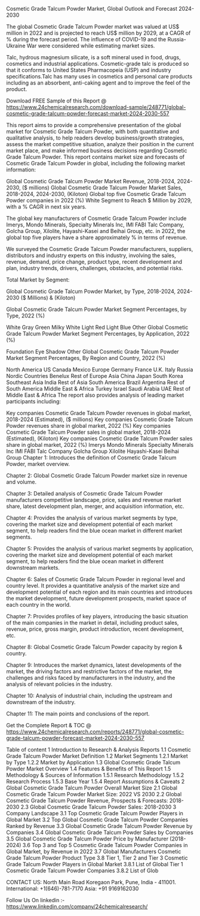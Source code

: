 Cosmetic Grade Talcum Powder Market, Global Outlook and Forecast 2024-2030

The global Cosmetic Grade Talcum Powder market was valued at US$ million in 2022 and is projected to reach US$ million by 2029, at a CAGR of % during the forecast period. The influence of COVID-19 and the Russia-Ukraine War were considered while estimating market sizes.

Talc, hydrous magnesium silicate, is a soft mineral used in food, drugs, cosmetics and industrial applications. Cosmetic-grade talc is produced so that it conforms to United States Pharmacopeia (USP) and industry specifications.Talc has many uses in cosmetics and personal care products including as an absorbent, anti-caking agent and to improve the feel of the product.

Download FREE Sample of this Report @ https://www.24chemicalresearch.com/download-sample/248771/global-cosmetic-grade-talcum-powder-forecast-market-2024-2030-557

This report aims to provide a comprehensive presentation of the global market for Cosmetic Grade Talcum Powder, with both quantitative and qualitative analysis, to help readers develop business/growth strategies, assess the market competitive situation, analyze their position in the current market place, and make informed business decisions regarding Cosmetic Grade Talcum Powder. This report contains market size and forecasts of Cosmetic Grade Talcum Powder in global, including the following market information:

Global Cosmetic Grade Talcum Powder Market Revenue, 2018-2024, 2024-2030, ($ millions)
Global Cosmetic Grade Talcum Powder Market Sales, 2018-2024, 2024-2030, (Kiloton)
Global top five Cosmetic Grade Talcum Powder companies in 2022 (%)
White Segment to Reach $ Million by 2029, with a % CAGR in next six years.

The global key manufacturers of Cosmetic Grade Talcum Powder include Imerys, Mondo Minerals, Specialty Minerals Inc, IMI FABI Talc Company, Golcha Group, Xilolite, Hayashi-Kasei and Beihai Group, etc. in 2022, the global top five players have a share approximately % in terms of revenue.

We surveyed the Cosmetic Grade Talcum Powder manufacturers, suppliers, distributors and industry experts on this industry, involving the sales, revenue, demand, price change, product type, recent development and plan, industry trends, drivers, challenges, obstacles, and potential risks.

Total Market by Segment:

Global Cosmetic Grade Talcum Powder Market, by Type, 2018-2024, 2024-2030 ($ Millions) & (Kiloton)

Global Cosmetic Grade Talcum Powder Market Segment Percentages, by Type, 2022 (%)

White
Gray Green
Milky White
Light Red
Light Blue
Other
Global Cosmetic Grade Talcum Powder Market Segment Percentages, by Application, 2022 (%)

Foundation
Eye Shadow
Other
Global Cosmetic Grade Talcum Powder Market Segment Percentages, By Region and Country, 2022 (%)

North America
US
Canada
Mexico
Europe
Germany
France
U.K.
Italy
Russia
Nordic Countries
Benelux
Rest of Europe
Asia
China
Japan
South Korea
Southeast Asia
India
Rest of Asia
South America
Brazil
Argentina
Rest of South America
Middle East & Africa
Turkey
Israel
Saudi Arabia
UAE
Rest of Middle East & Africa
The report also provides analysis of leading market participants including:

Key companies Cosmetic Grade Talcum Powder revenues in global market, 2018-2024 (Estimated), ($ millions)
Key companies Cosmetic Grade Talcum Powder revenues share in global market, 2022 (%)
Key companies Cosmetic Grade Talcum Powder sales in global market, 2018-2024 (Estimated), (Kiloton)
Key companies Cosmetic Grade Talcum Powder sales share in global market, 2022 (%)
Imerys
Mondo Minerals
Specialty Minerals Inc
IMI FABI Talc Company
Golcha Group
Xilolite
Hayashi-Kasei
Beihai Group
Chapter 1: Introduces the definition of Cosmetic Grade Talcum Powder, market overview.

Chapter 2: Global Cosmetic Grade Talcum Powder market size in revenue and volume.

Chapter 3: Detailed analysis of Cosmetic Grade Talcum Powder manufacturers competitive landscape, price, sales and revenue market share, latest development plan, merger, and acquisition information, etc.

Chapter 4: Provides the analysis of various market segments by type, covering the market size and development potential of each market segment, to help readers find the blue ocean market in different market segments.

Chapter 5: Provides the analysis of various market segments by application, covering the market size and development potential of each market segment, to help readers find the blue ocean market in different downstream markets.

Chapter 6: Sales of Cosmetic Grade Talcum Powder in regional level and country level. It provides a quantitative analysis of the market size and development potential of each region and its main countries and introduces the market development, future development prospects, market space of each country in the world.

Chapter 7: Provides profiles of key players, introducing the basic situation of the main companies in the market in detail, including product sales, revenue, price, gross margin, product introduction, recent development, etc.

Chapter 8: Global Cosmetic Grade Talcum Powder capacity by region & country.

Chapter 9: Introduces the market dynamics, latest developments of the market, the driving factors and restrictive factors of the market, the challenges and risks faced by manufacturers in the industry, and the analysis of relevant policies in the industry.

Chapter 10: Analysis of industrial chain, including the upstream and downstream of the industry.

Chapter 11: The main points and conclusions of the report.

Get the Complete Report & TOC @ https://www.24chemicalresearch.com/reports/248771/global-cosmetic-grade-talcum-powder-forecast-market-2024-2030-557

Table of content
1 Introduction to Research & Analysis Reports
1.1 Cosmetic Grade Talcum Powder Market Definition
1.2 Market Segments
1.2.1 Market by Type
1.2.2 Market by Application
1.3 Global Cosmetic Grade Talcum Powder Market Overview
1.4 Features & Benefits of This Report
1.5 Methodology & Sources of Information
1.5.1 Research Methodology
1.5.2 Research Process
1.5.3 Base Year
1.5.4 Report Assumptions & Caveats
2 Global Cosmetic Grade Talcum Powder Overall Market Size
2.1 Global Cosmetic Grade Talcum Powder Market Size: 2022 VS 2030
2.2 Global Cosmetic Grade Talcum Powder Revenue, Prospects & Forecasts: 2018-2030
2.3 Global Cosmetic Grade Talcum Powder Sales: 2018-2030
3 Company Landscape
3.1 Top Cosmetic Grade Talcum Powder Players in Global Market
3.2 Top Global Cosmetic Grade Talcum Powder Companies Ranked by Revenue
3.3 Global Cosmetic Grade Talcum Powder Revenue by Companies
3.4 Global Cosmetic Grade Talcum Powder Sales by Companies
3.5 Global Cosmetic Grade Talcum Powder Price by Manufacturer (2018-2024)
3.6 Top 3 and Top 5 Cosmetic Grade Talcum Powder Companies in Global Market, by Revenue in 2022
3.7 Global Manufacturers Cosmetic Grade Talcum Powder Product Type
3.8 Tier 1, Tier 2 and Tier 3 Cosmetic Grade Talcum Powder Players in Global Market
3.8.1 List of Global Tier 1 Cosmetic Grade Talcum Powder Companies
3.8.2 List of Glob

CONTACT US:
North Main Road Koregaon Park, Pune, India - 411001.
International: +1(646)-781-7170
Asia: +91 9169162030

Follow Us On linkedin :- https://www.linkedin.com/company/24chemicalresearch/

